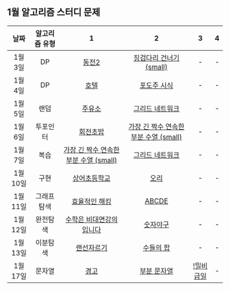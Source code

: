 ## 1월 알고리즘 스터디 문제

|   날짜   | 알고리즘 유형 |                                       1                                        |                                       2                                        |                          3                          |  4  |
| :------: | :-----------: | :----------------------------------------------------------------------------: | :----------------------------------------------------------------------------: | :-------------------------------------------------: | :-: |
| 1월 3일  |      DP       |                 [동전2](https://www.acmicpc.net/problem/2294)                  |        [징검다리 건너기 (small)](https://www.acmicpc.net/problem/22869)        |                          -                          |  -  |
| 1월 4일  |      DP       |                  [호텔](https://www.acmicpc.net/problem/1106)                  |              [포도주 시식](https://www.acmicpc.net/problem/2156)               |                          -                          |  -  |
| 1월 5일  |     랜덤      |                [주유소](https://www.acmicpc.net/problem/13305)                 |            [그리드 네트워크](https://www.acmicpc.net/problem/18769)            |                          -                          |  -  |
| 1월 6일  |   투포인터    |               [회전초밥](https://www.acmicpc.net/problem/15691)                | [가장 긴 짝수 연속한 부분 수열 (small)](https://www.acmicpc.net/problem/15691) |                          -                          |  -  |
| 1월 7일  |     복습      | [가장 긴 짝수 연속한 부분 수열 (small)](https://www.acmicpc.net/problem/15691) |            [그리드 네트워크](https://www.acmicpc.net/problem/18769)            |                          -                          |  -  |
| 1월 10일 |     구현      |             [상어초등학교](https://www.acmicpc.net/problem/21608)              |                 [오리](https://www.acmicpc.net/problem/12933)                  |                          -                          |  -  |
| 1월 11일 |  그래프탐색   |             [효율적인 해킹](https://www.acmicpc.net/problem/1325)              |                 [ABCDE](https://www.acmicpc.net/problem/13023)                 |                          -                          |  -  |
| 1월 12일 |   완전탐색    |        [수학은 비대면강의입니다](https://www.acmicpc.net/problem/19532)        |                [숫자야구](https://www.acmicpc.net/problem/2503)                |                          -                          |  -  |
| 1월 13일 |   이분탐색    |               [랜선자르기](https://www.acmicpc.net/problem/1654)               |               [수들의 합](https://www.acmicpc.net/problem/1789)                |                          -                          |  -  |
| 1월 17일 |    문자열     |                  [경고](https://www.acmicpc.net/problem/3029)                  |              [부분 문자열](https://www.acmicpc.net/problem/6550)               | [!밀비 급일](https://www.acmicpc.net/problem/11365) |  -  |
